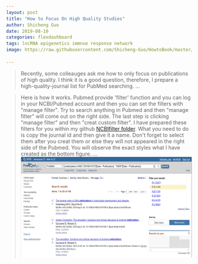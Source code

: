 ```yaml
---
layout: post
title: "How to Focus On High Quality Studies"
author: Shicheng Guo
date: 2019-08-10
categories: flexdashboard
tags: lncRNA epigenetics immnue response network
image: https://raw.githubusercontent.com/Shicheng-Guo/HowtoBook/master/NCBIFilter/High-Impact-Methylation-Shicheng-Guo.PUBMED.png

---
```

> Recently, some colleauges ask me how to only focus on publications of high quality. I think it is a good question, therefore, I prepare a high-quality-journal list for PubMed searching. 
> ...

> Here is how it works. Pubmed provide 'filter' function and you can log in your NCBI/Pubmed account and then you can set the filters with "manage filter". Try to search anything in Pubmed and then "manage filter" will come out on the right side. The last step is clicking "manage filter" and then "creat custom filter". I have prepared these filters for you within my github [NCBIfilter folder](https://github.com/Shicheng-Guo/HowtoBook/tree/master/NCBIFilter). What you need to do is copy the journal id and then give it a name. Don't forget to select them after you creat them or else they will not appeared in the right side of the Pubmed. You will observe the exact styles what I have created as the bottom figure. 
> ...
![](https://raw.githubusercontent.com/Shicheng-Guo/HowtoBook/master/NCBIFilter/High-Impact-Methylation-Shicheng-Guo.PUBMED.png)

